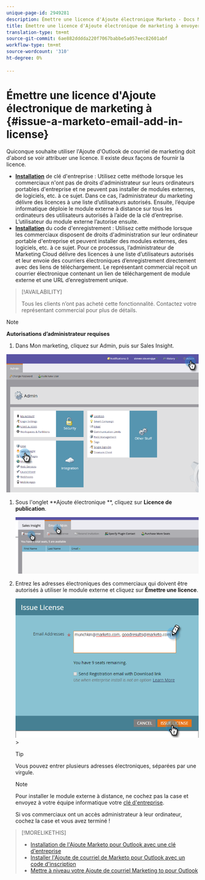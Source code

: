 ```yaml
---
unique-page-id: 2949281
description: Émettre une licence d'Ajoute électronique Marketo - Docs Marketo - Documentation du produit
title: Émettre une licence d'Ajoute électronique de marketing à envoyer
translation-type: tm+mt
source-git-commit: 6ae882dddda220f7067babbe5a057eec82601abf
workflow-type: tm+mt
source-wordcount: '310'
ht-degree: 0%

---
```



# Émettre une licence d&#39;Ajoute électronique de marketing à {#issue-a-marketo-email-add-in-license}

Quiconque souhaite utiliser l&#39;Ajoute d&#39;Outlook de courriel de marketing doit d&#39;abord se voir attribuer une licence. Il existe deux façons de fournir la licence.

* **[Installation](install-the-marketo-add-in-for-outlook-with-an-enterprise-key.md)** de clé d&#39;entreprise : Utilisez cette méthode lorsque les commerciaux n&#39;ont pas de droits d&#39;administrateur sur leurs ordinateurs portables d&#39;entreprise et ne peuvent pas installer de modules externes, de logiciels, etc. à ce sujet. Dans ce cas, l’administrateur du marketing délivre des licences à une liste d’utilisateurs autorisés. Ensuite, l’équipe informatique déploie le module externe à distance sur tous les ordinateurs des utilisateurs autorisés à l’aide de la clé d’entreprise. L’utilisateur du module externe l’autorise ensuite.
* **[Installation](install-the-marketo-email-add-in-for-outlook-with-a-registration-code.md)** du code d&#39;enregistrement : Utilisez cette méthode lorsque les commerciaux disposent de droits d&#39;administration sur leur ordinateur portable d&#39;entreprise et peuvent installer des modules externes, des logiciels, etc. à ce sujet. Pour ce processus, l’administrateur de Marketing Cloud délivre des licences à une liste d’utilisateurs autorisés et leur envoie des courriers électroniques d’enregistrement directement avec des liens de téléchargement. Le représentant commercial reçoit un courrier électronique contenant un lien de téléchargement de module externe et une URL d’enregistrement unique.

>[!AVAILABILITY]
>
>
>Tous les clients n’ont pas acheté cette fonctionnalité. Contactez votre représentant commercial pour plus de détails.

>[!NOTE]
>
>**Autorisations d’administrateur requises**

1. Dans Mon marketing, cliquez sur Admin, puis sur Sales Insight.

![](assets/image2015-7-20-17-3a48-3a17.png)

1. Sous l&#39;onglet **Ajoute électronique **, cliquez sur **Licence de publication**.

   ![](assets/image2016-7-22-10-3a20-3a15.png)

1. Entrez les adresses électroniques des commerciaux qui doivent être autorisés à utiliser le module externe et cliquez sur **Émettre une licence**.

   ![](assets/image2016-8-31-9-3a37-3a8.png)>

   >[!TIP]
   >
   >Vous pouvez entrer plusieurs adresses électroniques, séparées par une virgule.

   >[!NOTE]
   >
   >Pour installer le module externe à distance, ne cochez pas la case et envoyez à votre équipe informatique votre [clé d&#39;entreprise](https://docs.marketo.com/display/DOCS/Install+the+Marketo+Add-in+for+Outlook+with+an+Enterprise+Key).
   >
   >Si vos commerciaux ont un accès administrateur à leur ordinateur, cochez la case et vous avez terminé !

>[!MORELIKETHIS]
>
>* [Installation de l&#39;Ajoute Marketo pour Outlook avec une clé d&#39;entreprise](install-the-marketo-add-in-for-outlook-with-an-enterprise-key.md)
>* [Installer l&#39;Ajoute de courriel de Marketo pour Outlook avec un code d&#39;inscription](install-the-marketo-email-add-in-for-outlook-with-a-registration-code.md)
>* [Mettre à niveau votre Ajoute de courriel Marketing to pour Outlook](upgrade-your-marketo-email-add-in-for-outlook.md)

